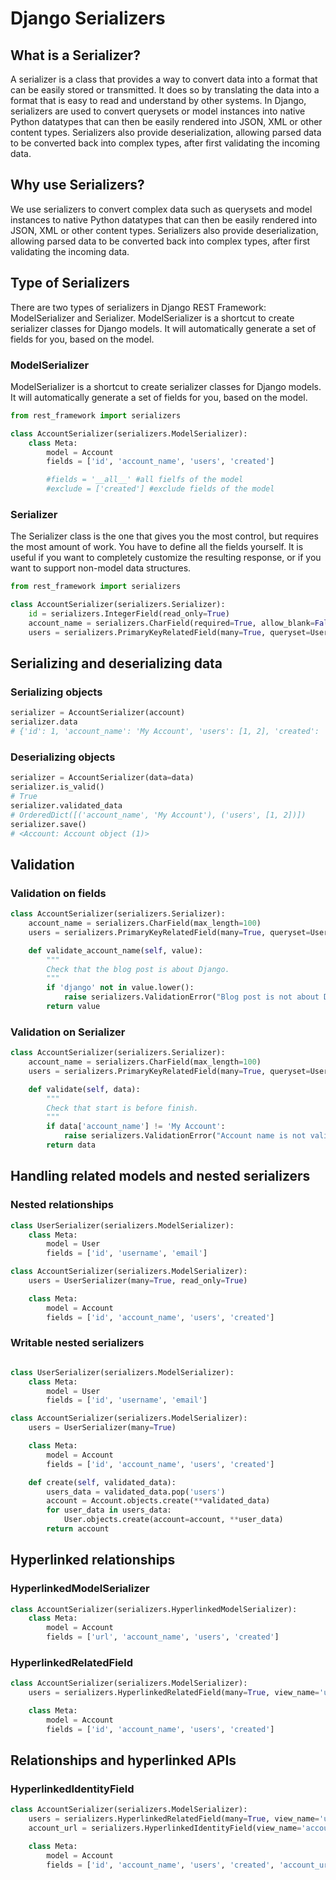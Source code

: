 # Django Serializers
## What is a Serializer?
A serializer is a class that provides a way to convert data into a format that can be easily stored or transmitted. It does so by translating the data into a format that is easy to read and understand by other systems. In Django, serializers are used to convert querysets or model instances into native Python datatypes that can then be easily rendered into JSON, XML or other content types. Serializers also provide deserialization, allowing parsed data to be converted back into complex types, after first validating the incoming data.

## Why use Serializers?
We use serializers to convert complex data such as querysets and model instances to native Python datatypes that can then be easily rendered into JSON, XML or other content types. Serializers also provide deserialization, allowing parsed data to be converted back into complex types, after first validating the incoming data.

## Type of Serializers
There are two types of serializers in Django REST Framework: ModelSerializer and Serializer. ModelSerializer is a shortcut to create serializer classes for Django models. It will automatically generate a set of fields for you, based on the model.

### ModelSerializer
ModelSerializer is a shortcut to create serializer classes for Django models. It will automatically generate a set of fields for you, based on the model.

```python
from rest_framework import serializers

class AccountSerializer(serializers.ModelSerializer):
    class Meta:
        model = Account
        fields = ['id', 'account_name', 'users', 'created'] 

        #fields = '__all__' #all fielfs of the model
        #exclude = ['created'] #exclude fields of the model
```

### Serializer
The Serializer class is the one that gives you the most control, but requires the most amount of work. You have to define all the fields yourself. It is useful if you want to completely customize the resulting response, or if you want to support non-model data structures.

```python
from rest_framework import serializers

class AccountSerializer(serializers.Serializer):
    id = serializers.IntegerField(read_only=True)
    account_name = serializers.CharField(required=True, allow_blank=False, max_length=100)
    users = serializers.PrimaryKeyRelatedField(many=True, queryset=User.objects.all())
```

## Serializing and deserializing data
### Serializing objects
```python
serializer = AccountSerializer(account)
serializer.data
# {'id': 1, 'account_name': 'My Account', 'users': [1, 2], 'created': '2019-01-01T00:00:00Z'}
```

### Deserializing objects
```python
serializer = AccountSerializer(data=data)
serializer.is_valid()
# True
serializer.validated_data
# OrderedDict([('account_name', 'My Account'), ('users', [1, 2])])
serializer.save()
# <Account: Account object (1)>
```

## Validation
### Validation on fields
```python
class AccountSerializer(serializers.Serializer):
    account_name = serializers.CharField(max_length=100)
    users = serializers.PrimaryKeyRelatedField(many=True, queryset=User.objects.all())

    def validate_account_name(self, value):
        """
        Check that the blog post is about Django.
        """
        if 'django' not in value.lower():
            raise serializers.ValidationError("Blog post is not about Django")
        return value
```

### Validation on Serializer
```python
class AccountSerializer(serializers.Serializer):
    account_name = serializers.CharField(max_length=100)
    users = serializers.PrimaryKeyRelatedField(many=True, queryset=User.objects.all())

    def validate(self, data):
        """
        Check that start is before finish.
        """
        if data['account_name'] != 'My Account':
            raise serializers.ValidationError("Account name is not valid")
        return data
```

##  Handling related models and nested serializers
### Nested relationships
```python
class UserSerializer(serializers.ModelSerializer):
    class Meta:
        model = User
        fields = ['id', 'username', 'email']

class AccountSerializer(serializers.ModelSerializer):
    users = UserSerializer(many=True, read_only=True)

    class Meta:
        model = Account
        fields = ['id', 'account_name', 'users', 'created']
```

### Writable nested serializers
```python

class UserSerializer(serializers.ModelSerializer):
    class Meta:
        model = User
        fields = ['id', 'username', 'email']

class AccountSerializer(serializers.ModelSerializer):
    users = UserSerializer(many=True)

    class Meta:
        model = Account
        fields = ['id', 'account_name', 'users', 'created']

    def create(self, validated_data):
        users_data = validated_data.pop('users')
        account = Account.objects.create(**validated_data)
        for user_data in users_data:
            User.objects.create(account=account, **user_data)
        return account
```

## Hyperlinked relationships

### HyperlinkedModelSerializer
```python
class AccountSerializer(serializers.HyperlinkedModelSerializer):
    class Meta:
        model = Account
        fields = ['url', 'account_name', 'users', 'created']
```

### HyperlinkedRelatedField
```python
class AccountSerializer(serializers.ModelSerializer):
    users = serializers.HyperlinkedRelatedField(many=True, view_name='user-detail', read_only=True)

    class Meta:
        model = Account
        fields = ['id', 'account_name', 'users', 'created']
```


## Relationships and hyperlinked APIs
### HyperlinkedIdentityField
```python
class AccountSerializer(serializers.ModelSerializer):
    users = serializers.HyperlinkedRelatedField(many=True, view_name='user-detail', read_only=True)
    account_url = serializers.HyperlinkedIdentityField(view_name='account-detail')

    class Meta:
        model = Account
        fields = ['id', 'account_name', 'users', 'created', 'account_url']
```

